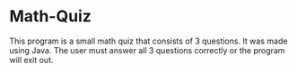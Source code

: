 # Math-Quiz
This program is a small math quiz that consists of 3 questions. It was made using Java. The user must answer all 3 questions correctly or the program will exit out.
